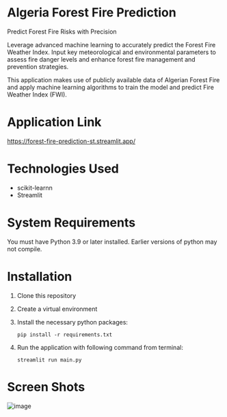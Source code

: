 # Algeria Forest Fire Prediction
Predict Forest Fire Risks with Precision

Leverage advanced machine learning to accurately predict the Forest Fire Weather Index. Input key meteorological and environmental parameters to assess fire danger levels and enhance forest fire management and prevention strategies.

This application makes use of publicly available data of Algerian Forest Fire and apply machine learning algorithms to train the model and predict Fire Weather Index (FWI). 

# Application Link
https://forest-fire-prediction-st.streamlit.app/

# Technologies Used
* scikit-learnn
* Streamlit
   
# System Requirements
You must have Python 3.9 or later installed. Earlier versions of python may not compile.

# Installation
1.  Clone this repository
2. Create a virtual environment
3. Install the necessary python packages:

   `pip install -r requirements.txt`
5. Run the application with following command from terminal:

   `streamlit run main.py`

# Screen Shots
![image](https://github.com/mzeeshanaltaf/ml-forrest-fire-prediction/assets/154883001/acf664a4-d2f7-4fbe-b204-939d071361f1)






